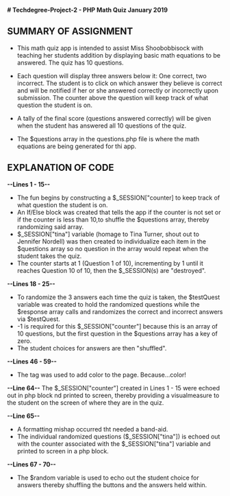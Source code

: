 **# Techdegree-Project-2 - PHP Math Quiz  January 2019**

SUMMARY OF ASSIGNMENT
-------------------------------------------------------------------------
- This math quiz app is intended to assist Miss Shoobobbisock with teaching her students addition by displaying basic math equations to be answered.  The quiz has 10 questions.

- Each question will display three answers below it: One correct, two incorrect.  The student is to click on which answer they believe is correct and will be notified if her or she answered correctly or incorrectly upon submission. The counter above the question will keep track of what question the student is on.

-  A tally of the final score (questions answered correctly) will be given when the student has answered all 10 questions of the quiz.

- The $questions array in the questions.php file is where the math equations are being generated for thi app.

EXPLANATION OF CODE
------------------------------------------------------------------------
**--Lines 1 - 15--** 
- The fun begins by constructing a $_SESSION["counter] to keep track of what question the student is on.  
- An If/Else block was created that tells the app if the counter is not set or if the counter is less than 10,to shuffle the $questions array, thereby randomizing said array.   
- $_SESSION["tina"] variable (homage to Tina Turner, shout out to Jennifer Nordell) was then created to individualize each item in the $questions array so no question in the array would repeat when the student takes the quiz.  
- The counter starts at 1 (Question 1 of 10), incrementing by 1 until it reaches Question 10 of 10, then the $_SESSION(s) are "destroyed".

**--Lines 18 - 25--**
- To randomize the 3 answers each time the quiz is taken, the $testQuest variable was created to hold the randomized questions while the $response array calls and randomizes the correct and incorrect answers via $testQuest.  
- -1 is required for this $_SESSION["counter"] because this is an array of 10 questions, but the first question in the $questions array has a key of zero.
- The student choices for answers are then "shuffled".

**--Lines 46 - 59--**
- The <style></style> tag was used to add color to the page.  Because...color!

**--Line 64--**
The $_SESSION["counter"] created in Lines 1 - 15 were echoed out in  php block nd printed to screen, thereby providing a visualmeasure to the student on the screen of where they are in the quiz.

**--Line 65--**
-  A formatting mishap occurred tht needed a band-aid.
- The individual randomized questions ($_SESSION["tina"]) is echoed out with the counter associated with the $_SESSION["tina"] variable and printed to screen in a php block.

**--Lines 67 - 70--**
- The $random variable is used to echo out the student choice for answers thereby shuffling the buttons and the answers held within.





